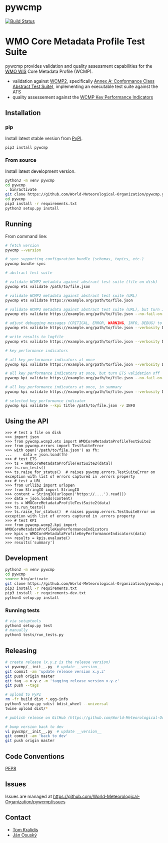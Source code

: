 # pywcmp

[![Build Status](https://github.com/World-Meteorological-Organization/pywcmp/workflows/build%20%E2%9A%99%EF%B8%8F/badge.svg)](https://github.com/World-Meteorological-Organization/pywcmp/actions)

# WMO Core Metadata Profile Test Suite

pywcmp provides validation and quality assessment capabilities for the [WMO WIS](https://community.wmo.int/en/activity-areas/wis) Core Metadata Profile (WCMP).

- validation against [WCMP2](https://wmo-im.github.io/wcmp2/standard/wcmp2-STABLE.html), specifically [Annex A: Conformance Class Abstract Test Suite](https://wmo-im.github.io/wcmp2/standard/wcmp2-STABLE.html#_conformance_class_abstract_test_suite_normative)), implementing an executable test suite against the ATS
- quality assessement against the [WCMP Key Performance Indicators]([https://community.wmo.int/activity-areas/wis/wis-metadata-kpis](https://wmo-im.github.io/wcmp2/kpi/wcmp2-kpi-DRAFT.html))

## Installation

### pip

Install latest stable version from [PyPI](https://pypi.org/project/pywcmp).

```bash
pip3 install pywcmp
```

### From source

Install latest development version.

```bash
python3 -m venv pywcmp
cd pywcmp
. bin/activate
git clone https://github.com/World-Meteorological-Organization/pywcmp.git
cd pywcmp
pip3 install -r requirements.txt
python3 setup.py install
```

## Running

From command line:
```bash
# fetch version
pywcmp --version

# sync supporting configuration bundle (schemas, topics, etc.)
pywcmp bundle sync

# abstract test suite

# validate WCMP2 metadata against abstract test suite (file on disk)
pywcmp ets validate /path/to/file.json

# validate WCMP2 metadata against abstract test suite (URL)
pywcmp ets validate https://example.org/path/to/file.json

# validate WCMP2 metadata against abstract test suite (URL), but turn JSON Schema validation off
pywcmp ets validate https://example.org/path/to/file.json --no-fail-on-schema-validation

# adjust debugging messages (CRITICAL, ERROR, WARNING, INFO, DEBUG) to stdout
pywcmp ets validate https://example.org/path/to/file.json --verbosity DEBUG

# write results to logfile
pywcmp ets validate https://example.org/path/to/file.json --verbosity DEBUG --logfile /tmp/foo.txt

# key performance indicators

# all key performance indicators at once
pywcmp kpi validate https://example.org/path/to/file.json --verbosity DEBUG

# all key performance indicators at once, but turn ETS validation off
pywcmp kpi validate https://example.org/path/to/file.json --no-fail-on-ets --verbosity DEBUG

# all key performance indicators at once, in summary
pywcmp kpi validate https://example.org/path/to/file.json --verbosity DEBUG --summary

# selected key performance indicator
pywcmp kpi validate --kpi title /path/to/file.json -v INFO
```

## Using the API
```pycon
>>> # test a file on disk
>>> import json
>>> from pywcmp.wcmp2.ets import WMOCoreMetadataProfileTestSuite2
>>> from pywcmp.errors import TestSuiteError
>>> with open('/path/to/file.json') as fh:
...     data = json.load(fh)
>>> # test ETS
>>> ts = WMOCoreMetadataProfileTestSuite2(datal)
>>> ts.run_tests()
>>> ts.raise_for_status()  # raises pywcmp.errors.TestSuiteError on exception with list of errors captured in .errors property
>>> # test a URL
>>> from urllib2 import urlopen
>>> from StringIO import StringIO
>>> content = StringIO(urlopen('https://....').read())
>>> data = json.loads(content)
>>> ts = WMOCoreMetadataProfileTestSuite2(data)
>>> ts.run_tests()
>>> ts.raise_for_status()  # raises pywcmp.errors.TestSuiteError on exception with list of errors captured in .errors property
>>> # test KPI
>>> from pywcmp.wcmp2.kpi import WMOCoreMetadataProfileKeyPerformanceIndicators
>>> kpis = WMOCoreMetadataProfileKeyPerformanceIndicators(data)
>>> results = kpis.evaluate()
>>> results['summary']
```

## Development

```bash
python3 -m venv pywcmp
cd pywcmp
source bin/activate
git clone https://github.com/World-Meteorological-Organization/pywcmp.git
pip3 install -r requirements.txt
pip3 install -r requirements-dev.txt
python3 setup.py install
```

### Running tests

```bash
# via setuptools
python3 setup.py test
# manually
python3 tests/run_tests.py
```

## Releasing

```bash
# create release (x.y.z is the release version)
vi pywcmp/__init__.py  # update __version__
git commit -am 'update release version x.y.z'
git push origin master
git tag -a x.y.z -m 'tagging release version x.y.z'
git push --tags

# upload to PyPI
rm -fr build dist *.egg-info
python3 setup.py sdist bdist_wheel --universal
twine upload dist/*

# publish release on GitHub (https://github.com/World-Meteorological-Organization/pywcmp/releases/new)

# bump version back to dev
vi pywcmp/__init__.py  # update __version__
git commit -am 'back to dev'
git push origin master
```

## Code Conventions

[PEP8](https://www.python.org/dev/peps/pep-0008)

## Issues

Issues are managed at https://github.com/World-Meteorological-Organization/pywcmp/issues

## Contact

* [Tom Kralidis](https://github.com/tomkralidis)
* [Ján Osuský](https://github.com/josusky)
